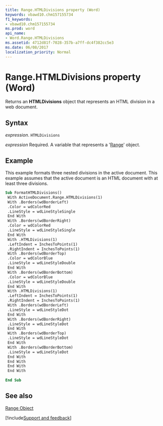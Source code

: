 ```yaml
---
title: Range.HTMLDivisions property (Word)
keywords: vbawd10.chm157155734
f1_keywords:
- vbawd10.chm157155734
ms.prod: word
api_name:
- Word.Range.HTMLDivisions
ms.assetid: 4712d81f-7028-357b-a7ff-dc4f382cc5e3
ms.date: 06/08/2017
localization_priority: Normal
---
```



# Range.HTMLDivisions property (Word)

Returns an  **HTMLDivisions** object that represents an HTML division in a web document.


## Syntax

_expression_. `HTMLDivisions`

_expression_ Required. A variable that represents a '[Range](Word.Range.md)' object.


## Example

This example formats three nested divisions in the active document. This example assumes that the active document is an HTML document with at least three divisions.


```vb
Sub FormatHTMLDivisions() 
 With ActiveDocument.Range.HTMLDivisions(1) 
 With .Borders(wdBorderLeft) 
 .Color = wdColorRed 
 .LineStyle = wdLineStyleSingle 
 End With 
 With .Borders(wdBorderRight) 
 .Color = wdColorRed 
 .LineStyle = wdLineStyleSingle 
 End With 
 With .HTMLDivisions(1) 
 .LeftIndent = InchesToPoints(1) 
 .RightIndent = InchesToPoints(1) 
 With .Borders(wdBorderTop) 
 .Color = wdColorBlue 
 .LineStyle = wdLineStyleDouble 
 End With 
 With .Borders(wdBorderBottom) 
 .Color = wdColorBlue 
 .LineStyle = wdLineStyleDouble 
 End With 
 With .HTMLDivisions(1) 
 .LeftIndent = InchesToPoints(1) 
 .RightIndent = InchesToPoints(1) 
 With .Borders(wdBorderLeft) 
 .LineStyle = wdLineStyleDot 
 End With 
 With .Borders(wdBorderRight) 
 .LineStyle = wdLineStyleDot 
 End With 
 With .Borders(wdBorderTop) 
 .LineStyle = wdLineStyleDot 
 End With 
 With .Borders(wdBorderBottom) 
 .LineStyle = wdLineStyleDot 
 End With 
 End With 
 End With 
 End With 
 
End Sub
```


## See also


[Range Object](Word.Range.md)

[!include[Support and feedback](~/includes/feedback-boilerplate.md)]